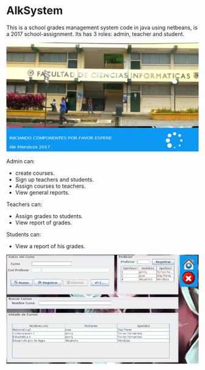 # AlkSystem
This is a school grades management system code in java using netbeans, is a 2017 school-assignment.
Its has 3 roles: admin, teacher and student.

![alt text](alk.png)

Admin can:
- create courses.
- Sign up teachers and students.
- Assign courses to teachers.
- View general reports.

Teachers can:
- Assign grades to students.
- View report of grades.

Students can:
- View a report of his grades.

![alt text](alk2.png)

